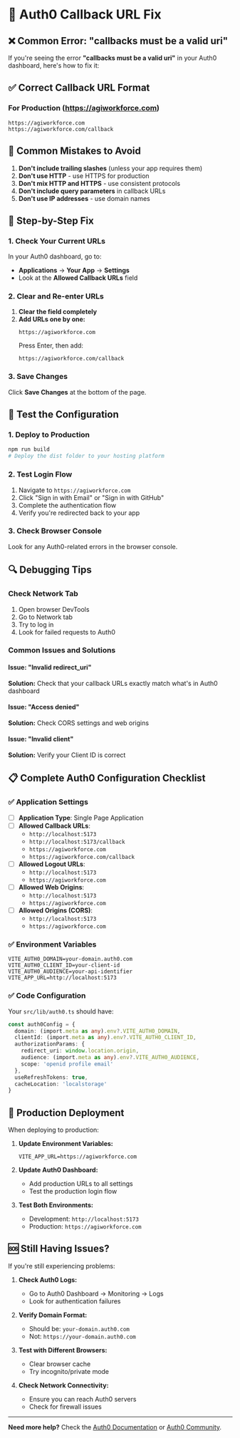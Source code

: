# 🔧 Auth0 Callback URL Fix

## ❌ Common Error: "callbacks must be a valid uri"

If you're seeing the error **"callbacks must be a valid uri"** in your Auth0 dashboard, here's how to fix it:

## ✅ **Correct Callback URL Format**

### For Production (https://agiworkforce.com)
```
https://agiworkforce.com
https://agiworkforce.com/callback
```

## 🚫 **Common Mistakes to Avoid**

1. **Don't include trailing slashes** (unless your app requires them)
2. **Don't use HTTP** - use HTTPS for production
3. **Don't mix HTTP and HTTPS** - use consistent protocols
4. **Don't include query parameters** in callback URLs
5. **Don't use IP addresses** - use domain names

## 🔧 **Step-by-Step Fix**

### 1. Check Your Current URLs
In your Auth0 dashboard, go to:
- **Applications** → **Your App** → **Settings**
- Look at the **Allowed Callback URLs** field

### 2. Clear and Re-enter URLs
1. **Clear the field completely**
2. **Add URLs one by one:**
   ```
   https://agiworkforce.com
   ```
   Press Enter, then add:
   ```
   https://agiworkforce.com/callback
   ```

### 3. Save Changes
Click **Save Changes** at the bottom of the page.

## 🧪 **Test the Configuration**

### 1. Deploy to Production
```bash
npm run build
# Deploy the dist folder to your hosting platform
```

### 2. Test Login Flow
1. Navigate to `https://agiworkforce.com`
2. Click "Sign in with Email" or "Sign in with GitHub"
3. Complete the authentication flow
4. Verify you're redirected back to your app

### 3. Check Browser Console
Look for any Auth0-related errors in the browser console.

## 🔍 **Debugging Tips**

### Check Network Tab
1. Open browser DevTools
2. Go to Network tab
3. Try to log in
4. Look for failed requests to Auth0

### Common Issues and Solutions

#### Issue: "Invalid redirect_uri"
**Solution:** Check that your callback URLs exactly match what's in Auth0 dashboard

#### Issue: "Access denied"
**Solution:** Check CORS settings and web origins

#### Issue: "Invalid client"
**Solution:** Verify your Client ID is correct

## 📋 **Complete Auth0 Configuration Checklist**

### ✅ Application Settings
- [ ] **Application Type**: Single Page Application
- [ ] **Allowed Callback URLs**: 
  - `http://localhost:5173`
  - `http://localhost:5173/callback`
  - `https://agiworkforce.com`
  - `https://agiworkforce.com/callback`
- [ ] **Allowed Logout URLs**:
  - `http://localhost:5173`
  - `https://agiworkforce.com`
- [ ] **Allowed Web Origins**:
  - `http://localhost:5173`
  - `https://agiworkforce.com`
- [ ] **Allowed Origins (CORS)**:
  - `http://localhost:5173`
  - `https://agiworkforce.com`

### ✅ Environment Variables
```env
VITE_AUTH0_DOMAIN=your-domain.auth0.com
VITE_AUTH0_CLIENT_ID=your-client-id
VITE_AUTH0_AUDIENCE=your-api-identifier
VITE_APP_URL=http://localhost:5173
```

### ✅ Code Configuration
Your `src/lib/auth0.ts` should have:
```typescript
const auth0Config = {
  domain: (import.meta as any).env?.VITE_AUTH0_DOMAIN,
  clientId: (import.meta as any).env?.VITE_AUTH0_CLIENT_ID,
  authorizationParams: {
    redirect_uri: window.location.origin,
    audience: (import.meta as any).env?.VITE_AUTH0_AUDIENCE,
    scope: 'openid profile email'
  },
  useRefreshTokens: true,
  cacheLocation: 'localstorage'
}
```

## 🚀 **Production Deployment**

When deploying to production:

1. **Update Environment Variables:**
   ```env
   VITE_APP_URL=https://agiworkforce.com
   ```

2. **Update Auth0 Dashboard:**
   - Add production URLs to all settings
   - Test the production login flow

3. **Test Both Environments:**
   - Development: `http://localhost:5173`
   - Production: `https://agiworkforce.com`

## 🆘 **Still Having Issues?**

If you're still experiencing problems:

1. **Check Auth0 Logs:**
   - Go to Auth0 Dashboard → Monitoring → Logs
   - Look for authentication failures

2. **Verify Domain Format:**
   - Should be: `your-domain.auth0.com`
   - Not: `https://your-domain.auth0.com`

3. **Test with Different Browsers:**
   - Clear browser cache
   - Try incognito/private mode

4. **Check Network Connectivity:**
   - Ensure you can reach Auth0 servers
   - Check for firewall issues

---

**Need more help?** Check the [Auth0 Documentation](https://auth0.com/docs) or [Auth0 Community](https://community.auth0.com/).
